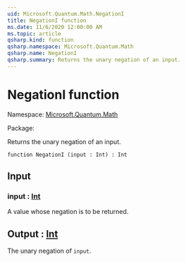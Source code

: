 ```yaml
---
uid: Microsoft.Quantum.Math.NegationI
title: NegationI function
ms.date: 11/6/2020 12:00:00 AM
ms.topic: article
qsharp.kind: function
qsharp.namespace: Microsoft.Quantum.Math
qsharp.name: NegationI
qsharp.summary: Returns the unary negation of an input.
---
```


# NegationI function

Namespace: [Microsoft.Quantum.Math](xref:Microsoft.Quantum.Math)

Package: [](https://nuget.org/packages/)


Returns the unary negation of an input.

```qsharp
function NegationI (input : Int) : Int
```


## Input

### input : [Int](xref:microsoft.quantum.lang-ref.int)

A value whose negation is to be returned.



## Output : [Int](xref:microsoft.quantum.lang-ref.int)

The unary negation of `input`.